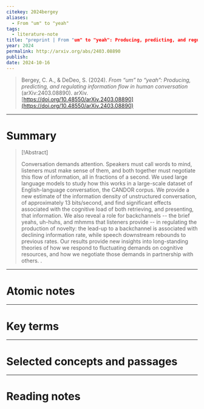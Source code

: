 ```yaml
---
citekey: 2024bergey
aliases:
  - From "um" to "yeah"
tags:
  - literature-note
title: "preprint | From "um" to "yeah": Producing, predicting, and regulating information flow in human conversation"
year: 2024
permalink: http://arxiv.org/abs/2403.08890
publish:
date: 2024-10-16
---
```

> Bergey, C. A., & DeDeo, S. (2024). _From “um” to “yeah”: Producing, predicting, and regulating information flow in human conversation_ (arXiv:2403.08890). arXiv. [https://doi.org/10.48550/arXiv.2403.08890](https://doi.org/10.48550/arXiv.2403.08890)

---

# Summary

> [!Abstract]
>
> Conversation demands attention. Speakers must call words to mind, listeners must make sense of them, and both together must negotiate this flow of information, all in fractions of a second. We used large language models to study how this works in a large-scale dataset of English-language conversation, the CANDOR corpus. We provide a new estimate of the information density of unstructured conversation, of approximately 13 bits/second, and find significant effects associated with the cognitive load of both retrieving, and presenting, that information. We also reveal a role for backchannels -- the brief yeahs, uh-huhs, and mhmms that listeners provide -- in regulating the production of novelty: the lead-up to a backchannel is associated with declining information rate, while speech downstream rebounds to previous rates. Our results provide new insights into long-standing theories of how we respond to fluctuating demands on cognitive resources, and how we negotiate those demands in partnership with others.
>.


---

# Atomic notes

---

# Key terms

---

# Selected concepts and passages

---

# Reading notes

